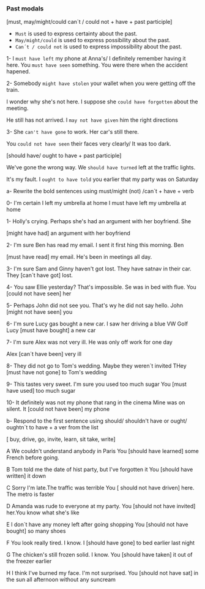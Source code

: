 ### Past modals

[must, may/might/could can´t / could not + have + past participle]

- `Must` is used to express certainty about the past.
- `May/might/could` is used to express possibility about the past.
- `Can´t / could not` is used to express impossibility about the past.

1- I `must have left` my phone at Anna's/ I definitely remember
having it here.
You `must have seen` something. You were there when the accident
hapened.

2-  Somebody  `might have stolen` your wallet when you were
getting off the train.

I wonder why she's not here. I suppose she `could have forgotten` about the meeting.

He still has not arrived. I `may not have given` him the right directions

3- She `can't have gone` to work. Her car's still there.

You `could not have seen` their faces very clearly/ It was too dark.


[should have/ ought to have + past participle]

We've gone the wrong way. We `should have turned` left at the traffic lights.

It's my fault. I `ought to have told` you earlier that my party was on Saturday




a- Rewrite the bold sentences using must/might (not) /can´t + have + verb

0- I'm certain I left my umbrella at home
I must have left my umbrella at home

1- Holly's crying. Perhaps she's had an argument with her boyfriend. She

[might have had] an argument with her boyfriend

2- I'm sure Ben has read my email. I sent it first hing this morning. Ben

[must have read] my email. He's been in meetings all day.

3- I'm sure Sam and Ginny haven't got lost. They have satnav in their car.
They [can´t have got] lost.
 
4- You saw Ellie yesterday? That's impossible. Se was in bed with flue.
You [could not have seen] her

5- Perhaps John did not see you. That's wy he did not say hello. 
John [might not have seen] you

6- I'm sure Lucy gas bought a new car. I saw her
driving a blue VW Golf
Lucy [must have bought] a new car

7- I'm sure Alex was not very ill. He was only off work for one day

Alex [can´t have been] very ill

8- They did not go to Tom's wedding. Maybe they weren´t invited
THey [must have not gone] to Tom's wedding

9- This tastes very sweet. I'm sure you used too much sugar
You [must have used] too much sugar

10- It definitely was not my phone that rang in the cinema
Mine was on silent. It [could not have been] my phone

b- Respond to the first sentence using should/ shouldn't have or ought/ oughtn´t to have + 
a ver from the list

[ buy, drive, go, invite, learn, sit take, write]

A We couldn't understand anybody in Paris
You [should have learned] some French before going.

B Tom told me the date of hist party, but I've forgotten it
You [should have written] it down

C Sorry I'm late.The traffic was terrible
You [ should not have driven] here. The metro is faster

D Amanda was rude to everyone at my party.
You [should not have invited] her.You know what she's like

E I don´t have any money left after going shopping
You [should not have bought] so many shoes

F You look really tired.
I know. I [should have gone] to bed earlier last night

G The chicken's still frozen solid.
I know. You [should have taken] it out of the freezer earlier

H I think I've burned my face.
I'm not surprised. You [should not have sat] in the sun all afternoon
without any suncream


